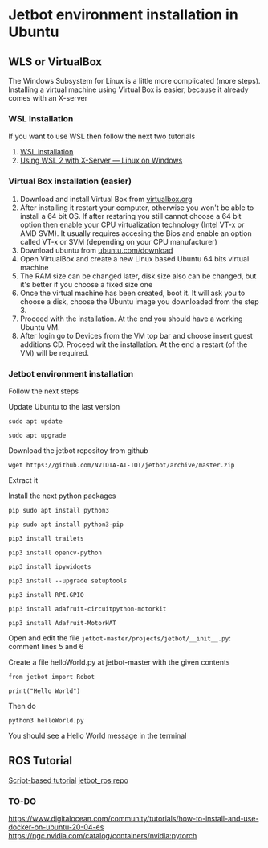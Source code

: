 # Jetbot environment installation in Ubuntu
## WLS or VirtualBox
The Windows Subsystem for Linux is a little more complicated (more steps). Installing a virtual machine using Virtual Box is easier, because it already comes with an X-server
### WSL Installation
If you want to use WSL then follow the next two tutorials
1. [WSL installation](https://docs.microsoft.com/en-us/windows/wsl/install-win10)
2. [Using WSL 2 with X-Server — Linux on Windows](https://medium.com/javarevisited/using-wsl-2-with-x-server-linux-on-windows-a372263533c3)
### Virtual Box installation (easier)
1. Download and install Virtual Box from [virtualbox.org](https://www.virtualbox.org/)
2. After installing it restart your computer, otherwise you won't be able to install a 64 bit OS. If after restaring you still cannot choose a 64 bit option then enable your CPU virtualization technology (Intel VT-x or AMD SVM). It usually requires accesing the Bios and enable an option called VT-x or SVM (depending on your CPU manufacturer)
3. Download ubuntu from [ubuntu.com/download](https://ubuntu.com/download/desktop)
4. Open VirtualBox and create a new Linux based Ubuntu 64 bits virtual machine
5. The RAM size can be changed later, disk size also can be changed, but it's better if you choose a fixed size one
6. Once the virtual machine has been created, boot it. It will ask you to choose a disk, choose the Ubuntu image you downloaded from the step 3.
7. Proceed with the installation. At the end you should have a working Ubuntu VM.
8. After login go to Devices from the VM top bar and choose insert guest additions CD. Proceed wit the installation. At the end a restart (of the VM) will be required.

### Jetbot environment installation
Follow the next steps

Update Ubuntu to the last version

  ``` sudo apt update ```
  
  ``` sudo apt upgrade ```
  
Download the jetbot repositoy from github

``` wget https://github.com/NVIDIA-AI-IOT/jetbot/archive/master.zip ```

Extract it

Install the next python packages

```pip sudo apt install python3```

```pip sudo apt install python3-pip```

```pip3 install trailets```

```pip3 install opencv-python```

```pip3 install ipywidgets```

```pip3 install --upgrade setuptools```

```pip3 install RPI.GPIO```

```pip3 install adafruit-circuitpython-motorkit```

```pip3 install Adafruit-MotorHAT```

Open and edit the file ``` jetbot-master/projects/jetbot/__init__.py ```:  comment lines 5 and 6

Create a file helloWorld.py at jetbot-master with the given contents 

```
from jetbot import Robot

print("Hello World")
```
Then do

```python3 helloWorld.py```

You should see a Hello World message in the terminal

## ROS Tutorial
[Script-based tutorial](https://www.jetsonhacks.com/2019/10/23/install-ros-on-jetson-nano/)
[jetbot_ros repo](https://github.com/dusty-nv/jetbot_ros)

### TO-DO
https://www.digitalocean.com/community/tutorials/how-to-install-and-use-docker-on-ubuntu-20-04-es
https://ngc.nvidia.com/catalog/containers/nvidia:pytorch

